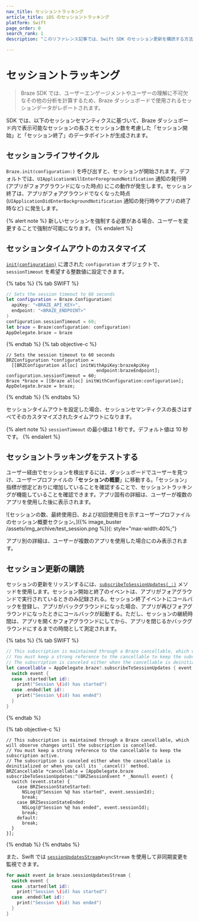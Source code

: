 ```yaml
---
nav_title: セッショントラッキング
article_title: iOS のセッショントラッキング
platform: Swift
page_order: 0
search_rank: 1
description: "このリファレンス記事では、Swift SDK のセッション更新を購読する方法を説明します。"

---
```


# セッショントラッキング

> Braze SDK では、ユーザーエンゲージメントやユーザーの理解に不可欠なその他の分析を計算するため、Braze ダッシュボードで使用されるセッションデータがレポートされます。 

SDK では、以下のセッションセマンティクスに基づいて、Braze ダッシュボード内で表示可能なセッションの長さとセッション数を考慮した「セッション開始」と「セッション終了」のデータポイントが生成されます。

## セッションライフサイクル

`Braze.init(configuration:)` を呼び出すと、セッションが開始されます。デフォルトでは、`UIApplicationWillEnterForegroundNotification` 通知の発行時 (アプリがフォアグラウンドになった時点) にこの動作が発生します。セッション終了は、アプリがフォアグラウンドでなくなった時点 (`UIApplicationDidEnterBackgroundNotification` 通知の発行時やアプリの終了時など) に発生します。

{% alert note %}
新しいセッションを強制する必要がある場合、ユーザーを変更することで強制が可能になります。
{% endalert %}

## セッションタイムアウトのカスタマイズ

[`init(configuration)`](https://braze-inc.github.io/braze-swift-sdk/documentation/brazekit/braze/configuration-swift.class) に渡された `configuration` オブジェクトで、`sessionTimeout` を希望する整数値に設定できます。

{% tabs %}
{% tab SWIFT %}

```swift
// Sets the session timeout to 60 seconds
let configuration = Braze.Configuration(
  apiKey: "<BRAZE_API_KEY>",
  endpoint: "<BRAZE_ENDPOINT>"
)
configuration.sessionTimeout = 60;
let braze = Braze(configuration: configuration)
AppDelegate.braze = braze
```
{% endtab %}
{% tab objective-c %}

```objc
// Sets the session timeout to 60 seconds
BRZConfiguration *configuration =
  [[BRZConfiguration alloc] initWithApiKey:brazeApiKey
                                  endpoint:brazeEndpoint];
configuration.sessionTimeout = 60;
Braze *braze = [[Braze alloc] initWithConfiguration:configuration];
AppDelegate.braze = braze;
```

{% endtab %}
{% endtabs %}

セッションタイムアウトを設定した場合、セッションセマンティクスの長さはすべてそのカスタマイズされたタイムアウトになります。

{% alert note %}
`sessionTimeout` の最小値は 1 秒です。デフォルト値は 10 秒です。
{% endalert %}

## セッショントラッキングをテストする

ユーザー経由でセッションを検出するには、ダッシュボードでユーザーを見つけ、ユーザープロファイルの「**セッションの概要**」に移動する。「セッション」指標が想定どおりに増加していることを確認することで、セッショントラッキングが機能していることを確認できます。アプリ固有の詳細は、ユーザーが複数のアプリを使用した後に表示されます。

![セッションの数、最終使用日、および初回使用日を示すユーザープロファイルのセッション概要セクション。]({% image_buster /assets/img_archive/test_session.png %}){: style="max-width:40%;"}

アプリ別の詳細は、ユーザーが複数のアプリを使用した場合にのみ表示されます。

## セッション更新の購読

セッションの更新をリッスンするには、[`subscribeToSessionUpdates(_:)`](https://braze-inc.github.io/braze-swift-sdk/documentation/brazekit/braze/subscribetosessionupdates(_:)) メソッドを使用します。セッション開始と終了のイベントは、アプリがフォアグラウンドで実行されているときのみ記録される。セッション終了イベントにコールバックを登録し、アプリがバックグラウンドになった場合、アプリが再びフォアグラウンドになったときにコールバックが起動する。ただし、セッションの継続時間は、アプリを開くかフォアグラウンドにしてから、アプリを閉じるかバックグラウンドにするまでの時間として測定されます。

{% tabs %}
{% tab SWIFT %}
```swift
// This subscription is maintained through a Braze cancellable, which will observe changes until the subscription is cancelled.
// You must keep a strong reference to the cancellable to keep the subscription active.
// The subscription is canceled either when the cancellable is deinitialized or when you call its `.cancel()` method.
let cancellable = AppDelegate.braze?.subscribeToSessionUpdates { event in
  switch event {
  case .started(let id):
    print("Session \(id) has started")
  case .ended(let id):
    print("Session \(id) has ended")
  }
}
```
{% endtab %}

{% tab objective-c %}
```objc
// This subscription is maintained through a Braze cancellable, which will observe changes until the subscription is cancelled.
// You must keep a strong reference to the cancellable to keep the subscription active.
// The subscription is canceled either when the cancellable is deinitialized or when you call its `.cancel()` method.
BRZCancellable *cancellable = [AppDelegate.braze subscribeToSessionUpdates:^(BRZSessionEvent * _Nonnull event) {
  switch (event.state) {
    case BRZSessionStateStarted:
      NSLog(@"Session %@ has started", event.sessionId);
      break;
    case BRZSessionStateEnded:
      NSLog(@"Session %@ has ended", event.sessionId);
      break;
    default:
      break;
  }
}];
```
{% endtab %}
{% endtabs %}

また、Swift では [`sessionUpdatesStream`](https://braze-inc.github.io/braze-swift-sdk/documentation/brazekit/braze/sessionupdatesstream)`AsyncStream` を使用して非同期変更を監視できます。

```swift
for await event in braze.sessionUpdatesStream {
  switch event {
  case .started(let id):
    print("Session \(id) has started")
  case .ended(let id):
    print("Session \(id) has ended")
  }
}
```

